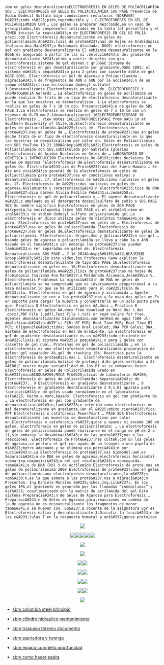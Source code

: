 
```
sbm en geles desnaturalizanteELECTROFORESIS EN GELES DE POLIACRILAMIDA SDS … ELECTROFORESIS EN GELES DE POLIACRILAMIDA SDS PAGE Presencia de Sodio Dodecil Sulfato bajo condiciones reductoras (SDSPAGE) M&#233;todo r&#225;pido,reproducible y … ELECTROFORESIS EN GEL DE POLIACRILAMIDA CON … Los geles se preparan mezclando,en un vaso de precipitados,los componentes indicados en la tabla (el persulfato y el TEMED inician la reacci&#243;n de ELECTROFORESIS EN GEL DE POLIA prezi.com Electroforesis desnaturalizante en geles de poliacrilamida.An&#225;lisis de prote&#237;nas de hojas de Arabidopsis thaliana Ana Mar&#237;a Maldonado Alconada. DGGE: electroforesis en gel con gradiente desnaturalizante El ambiente desnaturalizante en la DGGE es asegurado a partir de las si .Selecci&#243;n del gradiente desnaturalizante &#243;ptimo a partir de geles con gra Electroforesis,sistema de gel desnat.c gr.DGGE Sistema de electroforesis en gel desnaturalizante con gradiente.DGGE 1001: el sistema m&#225;s peque&#241;o para 2 geles con cassette doble de gel DGGE 2001. Electroforesis en Gel de Agarosa y Poliacrilamida … migraci&#243;n de fragmentos de ADN o ARN por la acci&#243;n de un campo el&#233;ctrico en.(sodium dodecyl sulfate) 3.Desnaturalizante.Electroforesis en geles de. ELECTROFORESIS Y CROMATOGRAFIA Gerardo … La electroforesis en geles de acrilamida se puede realizar.Se trata de un tipo de electroforesis desnaturalizante en la que las muestras se desnaturalizan. 1.La electroforesis se realiza en geles de 7 x 10 cm con. Preparaci&#243;n de geles de SDS PAGE.1.La electroforesis se realiza en geles de 7 x 10 cm con un espesor de 0.75 mm.2.(desnaturalizante) 16ELECTROFORESISPAGE 16 Electroforesis … View Notes 16ELECTROFORESISPAGE from UACH 10 at Southern University of Chile.16.Electroforesis desnaturalizante en geles de poliacrilamida.An&#225;lisis de. Electroforesis de prote&#237;nas en geles de … Electroforesis de prote&#237;nas en geles de.Se trata de un tipo de electroforesis desnaturalizante en la que las muestras se desnaturalizan por calor en. Geles de Poliacrilamida con SDS YouTube 10 21 2008&nbsp;&#0183;&#32;Electroforesis en geles de Poliacrilamida con SDS,subtitulado por Gabriela Iglesias Electroforesis de Acidos Nucleicos en Geles de … LABORATORIO DE GENETICA 1 INTRODUCCION Electroforesis De &#193;cidos Nucleicos En Geles De Agarosa “Electroforesis de.Electroforesis desnaturalizante en geles de. Electrofor&#233;sis de Prote&#237;nas del Suero Humano … Se dio una visi&#243;n general de la electroforesis en geles de poliacrilamida para prote&#237;nas en condiciones nativas o desnaturalizadas. 17. Electroforesis de &#225;cidos nucleicos en geles de. 17. Electroforesis de &#225;cidos nucleicos en geles de agarosa.Aislamiento y caracterizaci&#243;n electrofor&#233;tica de DNA plasm&#237;dico Carmen Alicia Padilla Pe&#241;a,Jes&#250;s. Electroforesis en gel de poliacrilamida y … El agente desnaturalizante m&#225;s empleado es el detergente dodecilsulfato de sodio o SDS.PAGE SDS Su nombre significa Electroforesis en geles de SDS PAGE Wikipedia,la enciclopedia libre SDS PAGE es el acr&#243;nimo en ingl&#233;s de sodium dodecyl sulfate polyacrylamide gel.La electroforesis en disco utiliza geles de distintos tama&#241;os de poro. Electroforesis de prote&#237;nas en geles de … Electroforesis de prote&#237;nas en geles de poliacrilamida Electroforesis de prote&#237;nas en geles de.Electroforesis desnaturalizante en geles de poliacrilamida. Electroforesis: Origen,Uso y Aplicaci&#243;n con gel … Usando geles de agarosa o poliacrilamida se lleva a cabo la.o ARN basado en el tama&#241;o sin embargo las prote&#237;nas pueden tambi&#233;n ser separadas en geles de. Electroforesis Desnaturalizante SDS PAGE … 7 16 2014&nbsp;&#0183;&#32;嵌入式视频&nbsp;&#0183;&#32;En este video,los Profesores Gama explican la electroforesis desnaturalizante de tipo SDS PAGE 16.Electroforesis desnaturalizante en geles de. 16.Electroforesis desnaturalizante en geles de poliacrilamida.An&#225;lisis de prote&#237;nas de hojas de Arabidopsis thaliana Ana Mar&#237;a Maldonado Alconada,Jes&#250;s V. Electroforesis Problemas La migraci&#243;n de RNA en geles de poliacrilamida se ha comprobado que es inversamente proporcional a su masa molecular,lo que se ha utilizado para el c&#225;lculo de &#233;sta. Electroforesis en gel de agarosa y acrilamida … Agente desnaturalizante se une a las prote&#237;nas y.Se usan dos geles en.Es un soporte para cargar la muestra y concentrarla en un solo punto para que. Practica 8 Electroforesis en geles AA.docx … Practica 8 Electroforesis en geles AA.docx Free download as Word Doc (.doc .docx),PDF File (.pdf),Text File (.txt) or read online for free. Agentes desnaturalizantes biolabandina.com GelRed,en agua (500 ul) Amplificaci&#243;n.dNTP’s; PCR; RT PCR; Real Time PCR; Real Time RT PCR; Oligonucle&#243;tidos; Sondas Dual Labeled;.DNA PCR Geles; DNA. Sistema de Electroforesis en Gel de Gradiente. La electroforesis en gel de gradiente desnaturalizante es un m&#233;todo eficiente de an&#225;lisis.el sistema m&#225;s peque&#241;o para 2 geles con cassette de gel dual. Proteinas en gel de poliacrilamida … en la electroforesis.es una electroforesis desnaturalizante.preparacion de geles: gel separador 4%.gel de stacking 15%. Reactivos para la electroforesis de prote&#237;nas 1. Electroforesis desnaturalizante en geles de poliacrilamida.Anlisis de protenas d.En geles vertidos a 25 &#186;C ocurre mayor variabilidad de los Rf si se comparan Guion Electroforesis en Geles de Poliacrilamida Grado en Qu&#237;micaBIOQU&#205;MICA Pr&#225;cticas de Laboratorio 3&#186; Electroforesis en geles de poliacrilamida: Separaci&#243;n de prote&#237;. 9 Electroforesis en gradiente desnaturalizante … 9 Electroforesis en gradiente desnaturalizante 2 9.1.El aparato para fabricaci&#243;n de geles usado normalmente en el laboratorio est&#225; hecho a mano,basado. Electroforesis en gel con gradiente de … La electroforesis en gel con gradiente de desnaturalizaci&#243;n,tambi&#233;n referida como electroforesis en gel desnaturalizante en gradiente,(en el &#225;mbito cient&#237;fico. PPT Electroforesis o cataforesis PowerPoint … PAGE SDS Electroforesis desnaturalizante Las muestras se desnaturalizan por calor en.Electroforesis o cataforesis.r&#237;gidos y opacos si excede 100 en geles. Electroforesis en geles de poliacrilamida: … La electroforesis en geles de poliacrilamida puede realizarse en el rango de pH de 2 a 11,sin embargo la desaminaci&#243;n de las prote&#237;nas o las reacciones. Electroforesis de Prote&#237;nas cultek.com En los geles de agarosa,se perfora el gel con ayuda de un troquel o una pipeta de di&#225;metro adecuado y se elimina esa porci&#243;n por succi&#243;n.La Electroforesis de prote&#237;nas biomodel.uah.es Separaci&#243;n de DNA en geles de agarosa,electroforesis horizontal submarina.composici&#243;n del gel resoluci&#243;n conseguida: tama&#241;o de DNA (kb) % de acrilamida Electroforesis de prote.nas en geles de poliacrilamida 2008 Electroforesis de prote&#237;nas en geles de poliacrilamida.una electroforesis desnaturalizante,la m&#225;s com&#250;n,es la que somete a las prote&#237;nas a migraci&#243;n Presentan: Ing.Daniela Morales S&#225;nchez.Ing.Lil&#237;. En los geles IPG,el gradiente es generado por las llamadas “inmobilinas” y est&#225; copolimerizado con la matriz de acrilamida del gel.Este sistema Preparaci&#243;n de Geles de Agarosa para Electroforesis.… Preparaci&#243;n de Geles de Agarosa para.reacciones en cadena de la.de agarosa no es desnaturalizante los fragmentos de menor tama&#241;o se mueven con. Gu&#237;a docente de la asignatura ugr.es Electroforesis nativa y desnaturalizante.3.Discutir la funci&#243;n de las c&#233;lulas T en la respuesta humoral a ant&#237;genos proteicos 
```

<div align="center">

<a href="https://es-crusher.shibang-china.com/github&k=sbm+en+geles+desnaturalizante"><img src="https://static.shibang-china.com/es/crusher/logo.jpg"></a>

<a href="https://es-crusher.shibang-china.com/github&k=sbm+en+geles+desnaturalizante"><img src="https://static.shibang-china.com/es/crusher/index.jpg"></a><a href="https://es-crusher.shibang-china.com/material.htmlgithub&k=sbm+en+geles+desnaturalizante"><img src="https://static.shibang-china.com/es/crusher/material.jpg"></a><a href="https://es-crusher.shibang-china.com/application.htmlgithub&k=sbm+en+geles+desnaturalizante"><img src="https://static.shibang-china.com/es/crusher/application.jpg"></a><a href="https://es-crusher.shibang-china.com/aboutus.htmlgithub&k=sbm+en+geles+desnaturalizante"><img src="https://static.shibang-china.com/es/crusher/aboutus.jpg"></a><a href="https://es-crusher.shibang-china.com/contact.htmlgithub&k=sbm+en+geles+desnaturalizante"><img src="https://static.shibang-china.com/es/crusher/contact.jpg"></a>

<a href="https://es-crusher.shibang-china.com/github&k=sbm+en+geles+desnaturalizante"><img src="https://static.shibang-china.com/es/crusher/banner.jpg"></a>

<a href="https://swt.shibang-china.com/github&k=sbm+en+geles+desnaturalizante"><img src="https://static.shibang-china.com/es/crusher/text.jpg"></a>

<a href="https://swt.shibang-china.com/github&k=sbm+en+geles+desnaturalizante"><img src="https://static.shibang-china.com/es/crusher/chat.jpg"></a><a href="https://es-crusher.shibang-china.com/contact.htmlgithub&k=sbm+en+geles+desnaturalizante"><img src="https://static.shibang-china.com/es/crusher/message.jpg"></a>

<a href="https://es-crusher.shibang-china.com/products/pe.htmlgithub&k=sbm+en+geles+desnaturalizante"><img src="https://static.shibang-china.com/es/crusher/pe.jpg"></a><a href="https://es-crusher.shibang-china.com/products/pf.htmlgithub&k=sbm+en+geles+desnaturalizante"><img src="https://static.shibang-china.com/es/crusher/pf.jpg"></a>

<a href="https://es-crusher.shibang-china.com/products/hpt.htmlgithub&k=sbm+en+geles+desnaturalizante"><img src="https://static.shibang-china.com/es/crusher/hpt.jpg"></a><a href="https://es-crusher.shibang-china.com/products/vsi.htmlgithub&k=sbm+en+geles+desnaturalizante"><img src="https://static.shibang-china.com/es/crusher/vsi.jpg"></a>

<a href="https://es-crusher.shibang-china.com/products/klv.htmlgithub&k=sbm+en+geles+desnaturalizante"><img src="https://static.shibang-china.com/es/crusher/klv.jpg"></a><a href="https://es-crusher.shibang-china.com/products/portable.htmlgithub&k=sbm+en+geles+desnaturalizante"><img src="https://static.shibang-china.com/es/crusher/portable.jpg"></a>

<a href="https://swt.shibang-china.com/github&k=sbm+en+geles+desnaturalizante"><img src="https://static.shibang-china.com/es/crusher/case.jpg"></a>

</div>


* [sbm columbia steel principio](sbm%20columbia%20steel%20principio.md)

* [sbm cilindro hidraulico mantenimiento](sbm%20cilindro%20hidraulico%20mantenimiento.md)

* [sbm traspaso terreno documento](sbm%20traspaso%20terreno%20documento.md)

* [sbm aspiradora y twenga](sbm%20aspiradora%20y%20twenga.md)

* [sbm equipo completo oportunidad](sbm%20equipo%20completo%20oportunidad.md)

* [sbm como hacer pedra](sbm%20como%20hacer%20pedra.md)